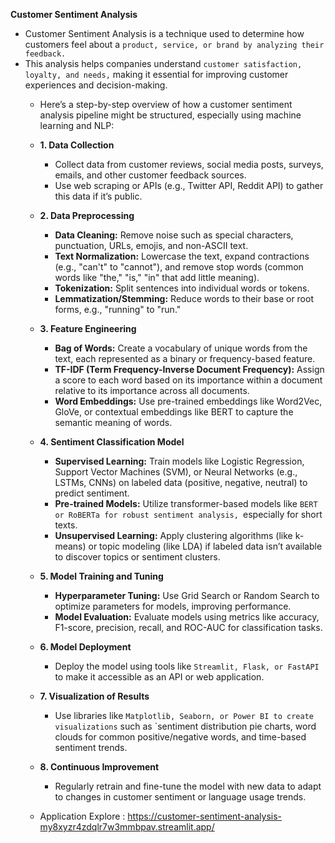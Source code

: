 **Customer Sentiment Analysis**
- Customer Sentiment Analysis is a technique used to determine how customers feel about a `product, service, or brand by analyzing their feedback.`
- This analysis helps companies understand `customer satisfaction, loyalty, and needs,` making it essential for improving customer experiences and decision-making.
  -  Here’s a step-by-step overview of how a customer sentiment analysis pipeline might be structured, especially using machine learning and NLP:
    - **1. Data Collection**
       -  Collect data from customer reviews, social media posts, surveys, emails, and other customer feedback sources.
       - Use web scraping or APIs (e.g., Twitter API, Reddit API) to gather this data if it’s public.
   - **2. Data Preprocessing**
     - **Data Cleaning:** Remove noise such as special characters, punctuation, URLs, emojis, and non-ASCII text.
     - **Text Normalization:** Lowercase the text, expand contractions (e.g., "can't" to "cannot"), and remove stop words (common words like "the," "is," "in" that add little meaning).
     - **Tokenization:** Split sentences into individual words or tokens.
     - **Lemmatization/Stemming:** Reduce words to their base or root forms, e.g., "running" to "run."
   - **3. Feature Engineering**
       - **Bag of Words:** Create a vocabulary of unique words from the text, each represented as a binary or frequency-based feature.
       - **TF-IDF (Term Frequency-Inverse Document Frequency):** Assign a score to each word based on its importance within a document relative to its importance across all documents.
       - **Word Embeddings:** Use pre-trained embeddings like Word2Vec, GloVe, or contextual embeddings like BERT to capture the semantic meaning of words.
  - **4. Sentiment Classification Model**
      - **Supervised Learning:** Train models like Logistic Regression, Support Vector Machines (SVM), or Neural Networks (e.g., LSTMs, CNNs) on labeled data (positive, negative, neutral) to predict sentiment.
     - **Pre-trained Models:** Utilize transformer-based models like `BERT or RoBERTa for robust sentiment analysis, `especially for short texts.
     - **Unsupervised Learning:** Apply clustering algorithms (like k-means) or topic modeling (like LDA) if labeled data isn’t available to discover topics or sentiment clusters.
  - **5. Model Training and Tuning**
    - **Hyperparameter Tuning:** Use Grid Search or Random Search to optimize parameters for models, improving performance.
    - **Model Evaluation:** Evaluate models using metrics like accuracy, F1-score, precision, recall, and ROC-AUC for classification tasks.
  - **6. Model Deployment**
     - Deploy the model using tools like `Streamlit, Flask, or FastAPI` to make it accessible as an API or web application.
  - **7. Visualization of Results**
     - Use libraries like `Matplotlib, Seaborn, or Power BI to create visualizations` such as `sentiment distribution pie charts, word clouds for common positive/negative 
     words, and time-based sentiment trends.
  - **8. Continuous Improvement**
    - Regularly retrain and fine-tune the model with new data to adapt to changes in customer sentiment or language usage trends.
   
  - Application Explore : https://customer-sentiment-analysis-my8xyzr4zdqlr7w3mmbpav.streamlit.app/

